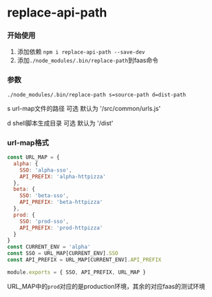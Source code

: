 # replace-api-path

### 开始使用
1. 添加依赖 `npm i replace-api-path --save-dev`
2. 添加`./node_modules/.bin/replace-path`到faas命令

### 参数
`./node_modules/.bin/replace-path s=source-path d=dist-path`

s url-map文件的路径 可选 默认为 '/src/common/urls.js'

d shell脚本生成目录 可选 默认为 '/dist'

### url-map格式
```js
const URL_MAP = {
  alpha: {
    SSO: 'alpha-sso',
    API_PREFIX: 'alpha-httpizza'
  },
  beta: {
    SSO: 'beta-sso',
    API_PREFIX: 'beta-httpizza'
  },
  prod: {
    SSO: 'prod-sso',
    API_PREFIX: 'prod-httpizza'
  }
}
const CURRENT_ENV = 'alpha'
const SSO = URL_MAP[CURRENT_ENV].SSO
const API_PREFIX = URL_MAP[CURRENT_ENV].API_PREFIX

module.exports = { SSO, API_PREFIX, URL_MAP }
```
URL_MAP中的`prod`对应的是production环境，其余的对应faas的测试环境
